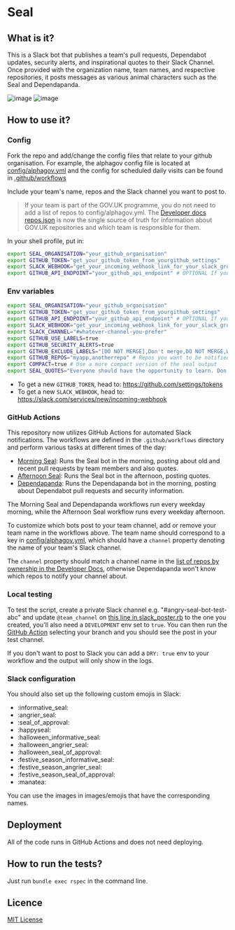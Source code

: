 # Seal

## What is it?

This is a Slack bot that publishes a team's pull requests, Dependabot updates, security alerts, and inspirational quotes to their Slack Channel. Once provided with the organization name, team names, and respective repositories, it posts messages as various animal characters such as the Seal and Dependapanda.

![image](https://github.com/alphagov/seal/blob/main/images/readme/informative.png)
![image](https://github.com/alphagov/seal/blob/main/images/readme/angry.png)

## How to use it?

### Config

Fork the repo and add/change the config files that relate to your github organisation. For example, the alphagov config file is located at [config/alphagov.yml](config/alphagov.yml) and the config for scheduled daily visits can be found in [.github/workflows](.github/workflows)

Include your team's name, repos and the Slack channel you want to post to.

> If your team is part of the GOV.UK programme, you do not need to add a list of repos to config/alphagov.yml.
> The [Developer docs repos.json](https://docs.publishing.service.gov.uk/repos.json) is now the single source of truth for information about GOV.UK repositories and which team is responsible for them.

In your shell profile, put in:

```sh
export SEAL_ORGANISATION="your_github_organisation"
export GITHUB_TOKEN="get_your_github_token_from_yourgithub_settings"
export SLACK_WEBHOOK="get_your_incoming_webhook_link_for_your_slack_group_channel"
export GITHUB_API_ENDPOINT="your_github_api_endpoint" # OPTIONAL If you are using a Github Enterprise instance
```

### Env variables

```sh
export SEAL_ORGANISATION="your_github_organisation"
export GITHUB_TOKEN="get_your_github_token_from_yourgithub_settings"
export GITHUB_API_ENDPOINT="your_github_api_endpoint" # OPTIONAL If you are using a Github Enterprise instance
export SLACK_WEBHOOK="get_your_incoming_webhook_link_for_your_slack_group_channel"
export SLACK_CHANNEL="#whatever-channel-you-prefer"
export GITHUB_USE_LABELS=true
export GITHUB_SECURITY_ALERTS=true
export GITHUB_EXCLUDE_LABELS="[DO NOT MERGE],Don't merge,DO NOT MERGE,Waiting on factcheck,wip"
export GITHUB_REPOS="myapp,anotherrepo" # Repos you want to be notified about
export COMPACT=true # Use a more compact version of the seal output
export SEAL_QUOTES="Everyone should have the opportunity to learn. Don't be afraid to pick up stories on things you don't understand and ask for help with them.,Try to pair when possible."
```

- To get a new `GITHUB_TOKEN`, head to: https://github.com/settings/tokens
- To get a new `SLACK_WEBHOOK`, head to: https://slack.com/services/new/incoming-webhook

### GitHub Actions

This repository now utilizes GitHub Actions for automated Slack notifications. The workflows are defined in the `.github/workflows` directory and perform various tasks at different times of the day:

- [Morning Seal](https://github.com/alphagov/seal/blob/main/.github/workflows/morning_seal.yml): Runs the Seal bot in the morning, posting about old and recent pull requests by team members and also quotes.
- [Afternoon Seal](https://github.com/alphagov/seal/blob/main/.github/workflows/afternoon_seal.yml): Runs the Seal bot in the afternoon, posting quotes.
- [Dependapanda](https://github.com/alphagov/seal/blob/main/.github/workflows/dependapanda.yml): Runs the Dependapanda bot in the morning, posting about Dependabot pull requests and security information.

The Morning Seal and Dependapanda workflows run every weekday morning, while the Afternoon Seal workflow runs every weekday afternoon.

To customize which bots post to your team channel, add or remove your team name in the workflows above. The team name should correspond to a key in [config/alphagov.yml](https://github.com/alphagov/seal/blob/main/config/alphagov.yml), which should have a `channel` property denoting the name of your team's Slack channel.

The `channel` property should match a channel name in the [list of repos by ownership in the Developer Docs](https://docs.publishing.service.gov.uk/repos.html#repos-by-team), otherwise Dependapanda won't know which repos to notify your channel about.

### Local testing

To test the script, create a private Slack channel e.g. "#angry-seal-bot-test-abc" and update `@team_channel` on [this line in slack_poster.rb](https://github.com/alphagov/seal/blob/main/lib/slack_poster.rb#L103) to the one you created, you'll also need a `DEVELOPMENT` env set to `true`.
You can then run the [GitHub Action](https://github.com/alphagov/seal/actions) selecting your branch and you should see the post in your test channel.

If you don't want to post to Slack you can add a `DRY: true` env to your workflow and the output will only show in the logs.

### Slack configuration

You should also set up the following custom emojis in Slack:

- :informative_seal:
- :angrier_seal:
- :seal_of_approval:
- :happyseal:
- :halloween_informative_seal:
- :halloween_angrier_seal:
- :halloween_seal_of_approval:
- :festive_season_informative_seal:
- :festive_season_angrier_seal:
- :festive_season_seal_of_approval:
- :manatea:

You can use the images in images/emojis that have the corresponding names.

## Deployment

All of the code runs in GitHub Actions and does not need deploying.

## How to run the tests?

Just run `bundle exec rspec` in the command line.

## Licence

[MIT License](LICENCE)